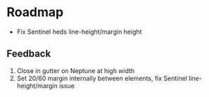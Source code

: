 # Roadmap

- Fix Sentinel heds line-height/margin height

## Feedback

1. Close in gutter on Neptune at high width
1. Set 20/60 margin internally between elements, fix Sentinel line-height/margin issue

